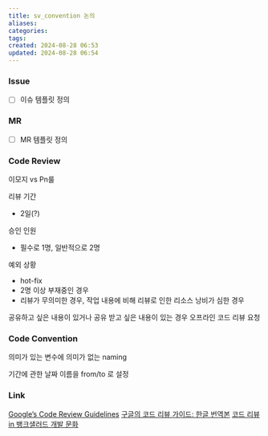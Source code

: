 ```yaml
---
title: sv_convention 논의
aliases: 
categories: 
tags: 
created: 2024-08-28 06:53
updated: 2024-08-28 06:54
---
```


### Issue

- [ ] 이슈 템플릿 정의

### MR

- [ ] MR 템플릿 정의

### Code Review

이모지 vs Pn룰

리뷰 기간
- 2일(?)

승인 인원
- 필수로 1명, 일반적으로 2명

예외 상황
- hot-fix
- 2명 이상 부재중인 경우
- 리뷰가 무의미한 경우, 작업 내용에 비해 리뷰로 인한 리소스 낭비가 심한 경우

공유하고 싶은 내용이 있거나 공유 받고 싶은 내용이 있는 경우 오프라인 코드 리뷰 요청

### Code Convention

의미가 있는 변수에 의미가 없는 naming

기간에 관한 날짜 이름을 from/to 로 설정

### Link

[Google’s Code Review Guidelines](https://google.github.io/eng-practices/)
[구글의 코드 리뷰 가이드: 한글 번역본](https://madplay.github.io/post/google-code-review-guide)
[코드 리뷰 in 뱅크샐러드 개발 문화](https://blog.banksalad.com/tech/banksalad-code-review-culture/#%EC%BB%A4%EB%AE%A4%EB%8B%88%EC%BC%80%EC%9D%B4%EC%85%98-%EB%B9%84%EC%9A%A9%EC%9D%84-%EC%A4%84%EC%9D%B4%EA%B8%B0-%EC%9C%84%ED%95%9C-pn-%EB%A3%B0)

